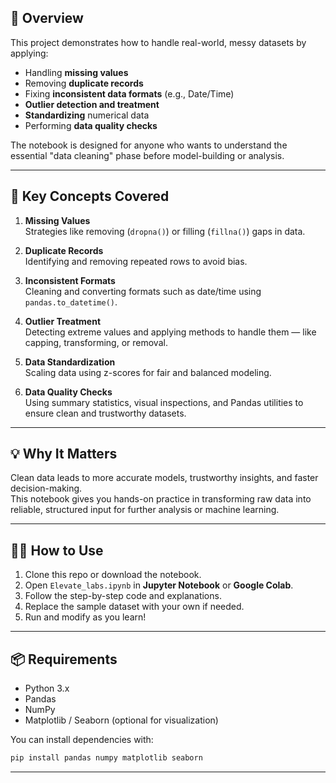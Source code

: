 ## 🚀 Overview

This project demonstrates how to handle real-world, messy datasets by applying:

- Handling **missing values**
- Removing **duplicate records**
- Fixing **inconsistent data formats** (e.g., Date/Time)
- **Outlier detection and treatment**
- **Standardizing** numerical data
- Performing **data quality checks**

The notebook is designed for anyone who wants to understand the essential "data cleaning" phase before model-building or analysis.

---

## 🧹 Key Concepts Covered

1. **Missing Values**  
   Strategies like removing (`dropna()`) or filling (`fillna()`) gaps in data.

2. **Duplicate Records**  
   Identifying and removing repeated rows to avoid bias.

3. **Inconsistent Formats**  
   Cleaning and converting formats such as date/time using `pandas.to_datetime()`.

4. **Outlier Treatment**  
   Detecting extreme values and applying methods to handle them — like capping, transforming, or removal.

5. **Data Standardization**  
   Scaling data using z-scores for fair and balanced modeling.

6. **Data Quality Checks**  
   Using summary statistics, visual inspections, and Pandas utilities to ensure clean and trustworthy datasets.

---

## 💡 Why It Matters

Clean data leads to more accurate models, trustworthy insights, and faster decision-making.  
This notebook gives you hands-on practice in transforming raw data into reliable, structured input for further analysis or machine learning.

---

## 🧑‍💻 How to Use

1. Clone this repo or download the notebook.
2. Open `Elevate_labs.ipynb` in **Jupyter Notebook** or **Google Colab**.
3. Follow the step-by-step code and explanations.
4. Replace the sample dataset with your own if needed.
5. Run and modify as you learn!

---

## 📦 Requirements

- Python 3.x  
- Pandas  
- NumPy  
- Matplotlib / Seaborn (optional for visualization)

You can install dependencies with:

```bash
pip install pandas numpy matplotlib seaborn
```

---
